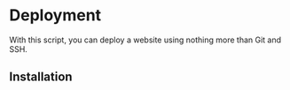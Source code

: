 # Deployment

With this script, you can deploy a website using nothing more than Git and SSH.

## Installation


